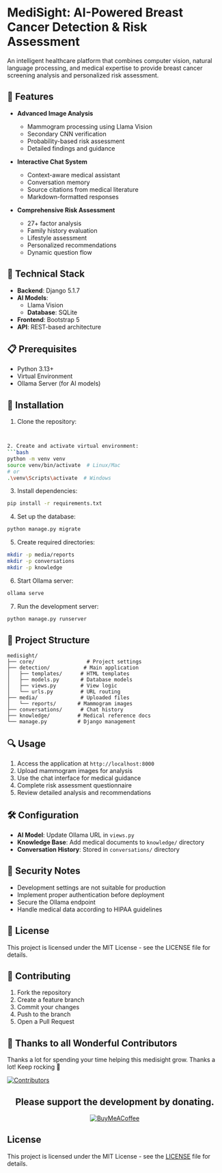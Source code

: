 # MediSight: AI-Powered Breast Cancer Detection & Risk Assessment

An intelligent healthcare platform that combines computer vision, natural language processing, and medical expertise to provide breast cancer screening analysis and personalized risk assessment.

## 🌟 Features

- **Advanced Image Analysis**
  - Mammogram processing using Llama Vision
  - Secondary CNN verification
  - Probability-based risk assessment
  - Detailed findings and guidance

- **Interactive Chat System**
  - Context-aware medical assistant
  - Conversation memory
  - Source citations from medical literature
  - Markdown-formatted responses

- **Comprehensive Risk Assessment**
  - 27+ factor analysis
  - Family history evaluation
  - Lifestyle assessment
  - Personalized recommendations
  - Dynamic question flow

## 🔧 Technical Stack

- **Backend**: Django 5.1.7
- **AI Models**: 
  - Llama Vision
  - **Database**: SQLite
- **Frontend**: Bootstrap 5
- **API**: REST-based architecture

## 📋 Prerequisites

- Python 3.13+
- Virtual Environment
- Ollama Server (for AI models)

## 🚀 Installation

1. Clone the repository:
```bash


2. Create and activate virtual environment:
```bash
python -m venv venv
source venv/bin/activate  # Linux/Mac
# or
.\venv\Scripts\activate  # Windows
```

3. Install dependencies:
```bash
pip install -r requirements.txt
```

4. Set up the database:
```bash
python manage.py migrate
```

5. Create required directories:
```bash
mkdir -p media/reports
mkdir -p conversations
mkdir -p knowledge
```

6. Start Ollama server:
```bash
ollama serve
```

7. Run the development server:
```bash
python manage.py runserver
```

## 📁 Project Structure

```
medisight/
├── core/                 # Project settings
├── detection/           # Main application
│   ├── templates/      # HTML templates
│   ├── models.py       # Database models
│   ├── views.py        # View logic
│   └── urls.py         # URL routing
├── media/              # Uploaded files
│   └── reports/       # Mammogram images
├── conversations/      # Chat history
├── knowledge/         # Medical reference docs
└── manage.py          # Django management
```

## 🔍 Usage

1. Access the application at `http://localhost:8000`
2. Upload mammogram images for analysis
3. Use the chat interface for medical guidance
4. Complete risk assessment questionnaire
5. Review detailed analysis and recommendations

## 🛠️ Configuration

- **AI Model**: Update Ollama URL in `views.py`
- **Knowledge Base**: Add medical documents to `knowledge/` directory
- **Conversation History**: Stored in `conversations/` directory

## 🔐 Security Notes

- Development settings are not suitable for production
- Implement proper authentication before deployment
- Secure the Ollama endpoint
- Handle medical data according to HIPAA guidelines

## 📄 License

This project is licensed under the MIT License - see the LICENSE file for details.

## 🤝 Contributing

1. Fork the repository
2. Create a feature branch
3. Commit your changes
4. Push to the branch
5. Open a Pull Request



## 💪 Thanks to all Wonderful Contributors

Thanks a lot for spending your time helping this medisight grow.
Thanks a lot! Keep rocking 🍻

[![Contributors](https://contrib.rocks/image?repo=A-Akhil/medisight)](https://github.com/A-Akhil/medisight/graphs/contributors)



<div align="center">

## Please support the development by donating.

[![BuyMeACoffee](https://img.shields.io/badge/Buy%20Me%20a%20Coffee-ffdd00?style=for-the-badge&logo=buy-me-a-coffee&logoColor=black)](https://buymeacoffee.com/aakhil)

</div>



## License

This project is licensed under the MIT License - see the [LICENSE](LICENSE) file for details.
